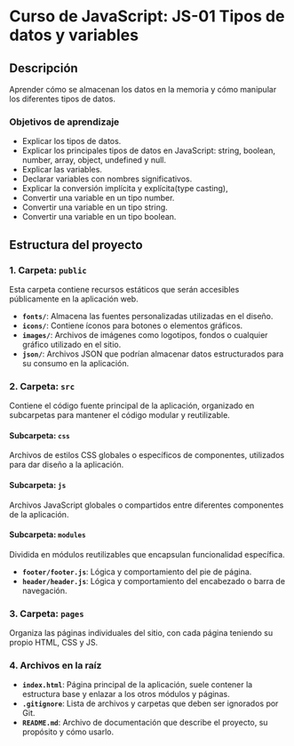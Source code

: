 # Curso de JavaScript: JS-01 Tipos de datos y variables

## Descripción

Aprender cómo se almacenan los datos en la memoria y cómo manipular los diferentes tipos de datos.

### Objetivos de aprendizaje

- Explicar los tipos de datos.
- Explicar los principales tipos de datos en JavaScript: string, boolean, number, array, object, undefined y null.
- Explicar las variables.
- Declarar variables con nombres significativos.
- Explicar la conversión implícita y explícita(type casting),
- Convertir una variable en un tipo number.
- Convertir una variable en un tipo string.
- Convertir una variable en un tipo boolean.

## Estructura del proyecto

### 1. Carpeta: `public`

Esta carpeta contiene recursos estáticos que serán accesibles públicamente en la aplicación web.

- **`fonts/`**: Almacena las fuentes personalizadas utilizadas en el diseño.
- **`icons/`**: Contiene íconos para botones o elementos gráficos.
- **`images/`**: Archivos de imágenes como logotipos, fondos o cualquier gráfico utilizado en el sitio.
- **`json/`**: Archivos JSON que podrían almacenar datos estructurados para su consumo en la aplicación.

### 2. Carpeta: `src`

Contiene el código fuente principal de la aplicación, organizado en subcarpetas para mantener el código modular y reutilizable.

#### Subcarpeta: `css`

Archivos de estilos CSS globales o específicos de componentes, utilizados para dar diseño a la aplicación.

#### Subcarpeta: `js`

Archivos JavaScript globales o compartidos entre diferentes componentes de la aplicación.

#### Subcarpeta: `modules`

Dividida en módulos reutilizables que encapsulan funcionalidad específica.

- **`footer/footer.js`**: Lógica y comportamiento del pie de página.
- **`header/header.js`**: Lógica y comportamiento del encabezado o barra de navegación.

### 3. Carpeta: `pages`

Organiza las páginas individuales del sitio, con cada página teniendo su propio HTML, CSS y JS.

### 4. Archivos en la raíz

- **`index.html`**: Página principal de la aplicación, suele contener la estructura base y enlazar a los otros módulos y páginas.
- **`.gitignore`**: Lista de archivos y carpetas que deben ser ignorados por Git.
- **`README.md`**: Archivo de documentación que describe el proyecto, su propósito y cómo usarlo.
